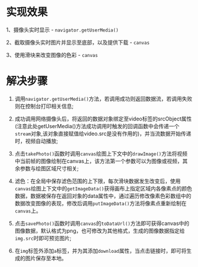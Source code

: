 # 实现效果

1、摄像头实时显示 - `navigator.getUserMedia()`

2、截取摄像头实时图片并显示至底部，以及提供下载 - `canvas`

3、使用滑块来改变图像的色彩  - `canvas`

# 解决步骤

1. 调用`navigator.getUserMedia()`方法，若调用成功则返回数据流，若调用失败则在控制台打印相关信息;

2. 成功调用网络摄像头后，将返回的数据对象绑定至video标签的srcObject属性(注意此处getUserMedia()方法成功调用时触发的回调函数中会传递一个`stream`对象,该对象直接赋值给video.src是没有作用的)，并当流数据开始传递时，视频自动播放;
3. 点击`takePhoto()`函数时调用`canvas`绘图上下文中的`drawImage()`方法将视频中当前帧的图像绘制在canvas上，该方法第一个参数可以为图像或视频，其余参数与绘图区域尺寸相关;
4. 滤色：在全局中保存滤色范围的上下限，每次滑块数据发生改变后，使用`canvas`绘图上下文中的`getImageData()`获得画布上指定区域内各像素点的颜色数据，数据被保存在返回对象的data属性中，通过遍历修改像素色彩数组中的数据改变图像的表现，修改后调用`putImageData()`方法将像素点重新绘制在`canvas`上。
5. 点击`savePhoto()`函数时调用`canvas`的`toDataUrl()`方法即可获得canvas中的图像数据，默认格式为png，也可修改为其他格式，生成的图像数据指定给`img.src`时即可预览图片;
6. 在`img`标签外添加`a`标签，并为其添加`download`属性，当点击链接时，即可将生成的图片保存至本地。

